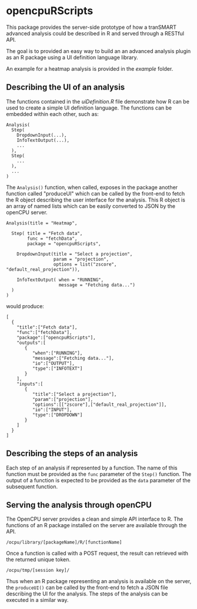 # opencpuRScripts

This package provides the server-side prototype of how a tranSMART advanced
analysis could be described in R and served through a RESTful API.

The goal is to provided an easy way to build an an advanced analysis plugin
as an R package using a UI definition language library.

An example for a heatmap analysis is provided in the *example* folder.

## Describing the UI of an analysis

The functions contained in the *uiDefinition.R* file demonstrate how R can be
used to create a simple UI definition language. The functions can be embedded
within each other, such as:

```
Analysis(
  Step(
    DropdownInput(...),
    InfoTextOutput(...),
    ...  
  ),
  Step(
    ...  
  ),
  ...
)
```

The `Analysis()` function, when called, exposes in the package another function
called "produceUI" which can be called by the front-end to fetch the R object
describing the user interface for the analysis. This R object is an array of
named lists which can be easily converted to JSON by the openCPU server.

```
Analysis(title = "Heatmap",

  Step( title = "Fetch data",
        func = "fetchData",
        package = "opencpuRScripts",

    DropdownInput(title = "Select a projection",
                  param = "projection",
                  options = list("zscore", "default_real_projection")),

    InfoTextOutput( when = "RUNNING",
                    message = "Fetching data...")
  )
)
```

would produce:
```
[  
  {  
    "title":["Fetch data"],
    "func":["fetchData"],
    "package":["opencpuRScripts"],
    "outputs":[  
       {  
          "when":["RUNNING"],
          "message":["Fetching data..."],
          "io":["OUTPUT"],
          "type":["INFOTEXT"]
       }
    ],
    "inputs":[  
       {  
          "title":["Select a projection"],
          "param":["projection"],
          "options":[["zscore"],["default_real_projection"]],
          "io":["INPUT"],
          "type":["DROPDOWN"]
       }
    ]
  }
]
```
## Describing the steps of an analysis

Each step of an analysis if represented by a function. The name of this function
must be provided as the `func` parameter of the `Step()` function. The output of
a function is expected to be provided as the `data` parameter of the subsequent
function.

## Serving the analysis through openCPU

The OpenCPU server provides a clean and simple API interface to R. The
functions of an R package installed on the server are available through the API.

```
/ocpu/library/[packageName]/R/[functionName]
```

Once a function is called with a POST request, the result can retrieved with the
returned unique token.

```
/ocpu/tmp/[session key]/
```

Thus when an R package representing an analysis is available on the server, the
`produceUI()` can be called by the front-end to fetch a JSON file describing the
UI for the analysis. The steps of the analysis can be executed in a similar way.
